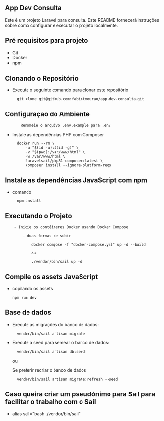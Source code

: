 
## App Dev Consulta

Este é um projeto Laravel para consulta. Este README fornecerá instruções sobre como configurar e executar o projeto localmente.


## Pré requisitos para projeto

- Git
- Docker
- npm

## Clonando o Repositório

- Execute o seguinte comando para clonar este repositório

        git clone git@github.com:fabiotmourao/app-dev-consulta.git

## Configuração do Ambiente

           Renomeie o arquivo .env.example para .env

- Instale as dependências PHP com Composer

        docker run --rm \
            -u "$(id -u):$(id -g)" \
            -v "$(pwd):/var/www/html" \
            -w /var/www/html \
            laravelsail/php81-composer:latest \
            composer install --ignore-platform-reqs

## Instale as dependências JavaScript com npm
- comando

        npm install

## Executando o Projeto

        - Inicie os contêineres Docker usando Docker Compose
        
            - duas formas de subir
          
                docker compose -f "docker-compose.yml" up -d --build
        
                ou
            
                ./vendor/bin/sail up -d

## Compile os assets JavaScript

- copilando os assets

      npm run dev

## Base de dados

- Execute as migrações do banco de dados:

        vendor/bin/sail artisan migrate

- Execute a seed para semear o banco de dados:

        vendor/bin/sail artisan db:seed

  ou 
  
  Se preferir recriar o banco de dados

        vendor/bin/sail artisan migrate:refresh --seed

 ## Caso queira criar um pseudónimo para Sail para facilitar o trabalho com o Sail
- alias sail="bash ./vendor/bin/sail"
